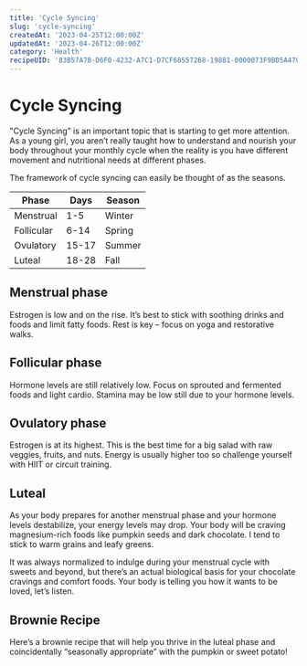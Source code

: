 ```yaml
---
title: 'Cycle Syncing'
slug: 'cycle-syncing'
createdAt: '2023-04-25T12:00:00Z'
updatedAt: '2023-04-26T12:00:00Z'
category: 'Health'
recipeUID: '83B57A78-D6F0-4232-A7C1-D7CF68557268-19881-0000073F9BD5A470'
---
```


# Cycle Syncing

"Cycle Syncing” is an important topic that is starting to get more attention. As a young girl, you aren’t really taught how to understand and nourish your body throughout your monthly cycle when the reality is you have different movement and nutritional needs at different phases.

The framework of cycle syncing can easily be thought of as the seasons.

| Phase      | Days  | Season |
| ---------- | ----- | ------ |
| Menstrual  | 1-5   | Winter |
| Follicular | 6-14  | Spring |
| Ovulatory  | 15-17 | Summer |
| Luteal     | 18-28 | Fall   |

## Menstrual phase

Estrogen is low and on the rise. It’s best to stick with soothing drinks and foods and limit fatty foods. Rest is key – focus on yoga and restorative walks.

## Follicular phase

Hormone levels are still relatively low. Focus on sprouted and fermented foods and light cardio. Stamina may be low still due to your hormone levels.

## Ovulatory phase

Estrogen is at its highest. This is the best time for a big salad with raw veggies, fruits, and nuts. Energy is usually higher too so challenge yourself with HIIT or circuit training.

## Luteal

As your body prepares for another menstrual phase and your hormone levels destabilize, your energy levels may drop. Your body will be craving magnesium-rich foods like pumpkin seeds and dark chocolate. I tend to stick to warm grains and leafy greens.

It was always normalized to indulge during your menstrual cycle with sweets and beyond, but there’s an actual biological basis for your chocolate cravings and comfort foods. Your body is telling you how it wants to be loved, let’s listen.

## Brownie Recipe

Here’s a brownie recipe that will help you thrive in the luteal phase and coincidentally “seasonally appropriate” with the pumpkin or sweet potato!
